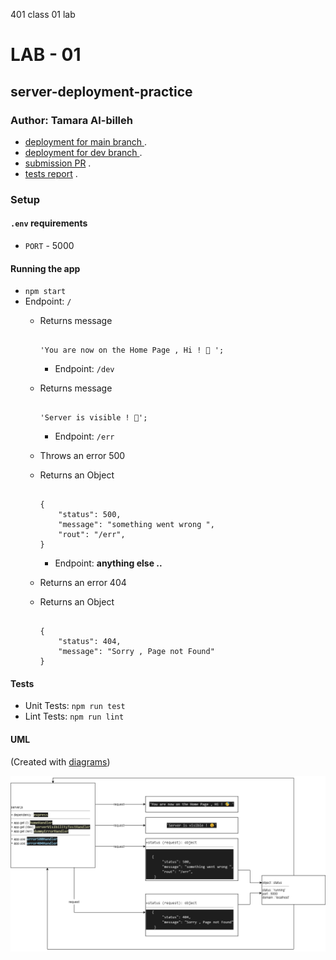 401 class 01 lab
# LAB - 01
## server-deployment-practice
### Author: Tamara Al-billeh

* [deployment for main branch ](https://tamara-server-deploy-prod.herokuapp.com/) .
* [deployment for dev branch  ](https://tamara-server-deploy-dev.herokuapp.com/) .
* [submission PR](https://github.com/tamaraalbilleh/server-deployment-practice/pulls) .
* [tests report](https://github.com/tamaraalbilleh/server-deployment-practice/actions) .
 
### Setup

#### `.env` requirements

- `PORT` - 5000

#### Running the app

- `npm start`
- Endpoint: `/`
  - Returns message

    ```

    'You are now on the Home Page , Hi ! 🥳 ';

    ```
    - Endpoint: `/dev`
  - Returns message

    ```

    'Server is visible ! 🤫';

    ```
     - Endpoint: `/err`
  - Throws an error 500
  - Returns an Object

    ```

    {
        "status": 500,
        "message": "something went wrong ",
        "rout": "/err",
    }

    ```
     - Endpoint: **anything else ..**
  - Returns an error 404
  - Returns an Object

    ```

    {
        "status": 404,
        "message": "Sorry , Page not Found"
    }

    ```
#### Tests

- Unit Tests: `npm run test`
- Lint Tests: `npm run lint`

#### UML

(Created with [diagrams](https://app.diagrams.net/))

![UML Diagram](./assets/uml.png)

